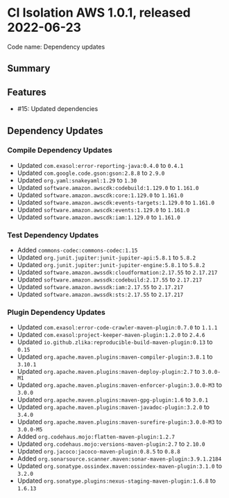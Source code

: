 # CI Isolation AWS 1.0.1, released 2022-06-23

Code name: Dependency updates

## Summary

## Features

* #15: Updated dependencies

## Dependency Updates

### Compile Dependency Updates

* Updated `com.exasol:error-reporting-java:0.4.0` to `0.4.1`
* Updated `com.google.code.gson:gson:2.8.8` to `2.9.0`
* Updated `org.yaml:snakeyaml:1.29` to `1.30`
* Updated `software.amazon.awscdk:codebuild:1.129.0` to `1.161.0`
* Updated `software.amazon.awscdk:core:1.129.0` to `1.161.0`
* Updated `software.amazon.awscdk:events-targets:1.129.0` to `1.161.0`
* Updated `software.amazon.awscdk:events:1.129.0` to `1.161.0`
* Updated `software.amazon.awscdk:iam:1.129.0` to `1.161.0`

### Test Dependency Updates

* Added `commons-codec:commons-codec:1.15`
* Updated `org.junit.jupiter:junit-jupiter-api:5.8.1` to `5.8.2`
* Updated `org.junit.jupiter:junit-jupiter-engine:5.8.1` to `5.8.2`
* Updated `software.amazon.awssdk:cloudformation:2.17.55` to `2.17.217`
* Updated `software.amazon.awssdk:codebuild:2.17.55` to `2.17.217`
* Updated `software.amazon.awssdk:iam:2.17.55` to `2.17.217`
* Updated `software.amazon.awssdk:sts:2.17.55` to `2.17.217`

### Plugin Dependency Updates

* Updated `com.exasol:error-code-crawler-maven-plugin:0.7.0` to `1.1.1`
* Updated `com.exasol:project-keeper-maven-plugin:1.2.0` to `2.4.6`
* Updated `io.github.zlika:reproducible-build-maven-plugin:0.13` to `0.15`
* Updated `org.apache.maven.plugins:maven-compiler-plugin:3.8.1` to `3.10.1`
* Updated `org.apache.maven.plugins:maven-deploy-plugin:2.7` to `3.0.0-M1`
* Updated `org.apache.maven.plugins:maven-enforcer-plugin:3.0.0-M3` to `3.0.0`
* Updated `org.apache.maven.plugins:maven-gpg-plugin:1.6` to `3.0.1`
* Updated `org.apache.maven.plugins:maven-javadoc-plugin:3.2.0` to `3.4.0`
* Updated `org.apache.maven.plugins:maven-surefire-plugin:3.0.0-M3` to `3.0.0-M5`
* Added `org.codehaus.mojo:flatten-maven-plugin:1.2.7`
* Updated `org.codehaus.mojo:versions-maven-plugin:2.7` to `2.10.0`
* Updated `org.jacoco:jacoco-maven-plugin:0.8.5` to `0.8.8`
* Added `org.sonarsource.scanner.maven:sonar-maven-plugin:3.9.1.2184`
* Updated `org.sonatype.ossindex.maven:ossindex-maven-plugin:3.1.0` to `3.2.0`
* Updated `org.sonatype.plugins:nexus-staging-maven-plugin:1.6.8` to `1.6.13`
